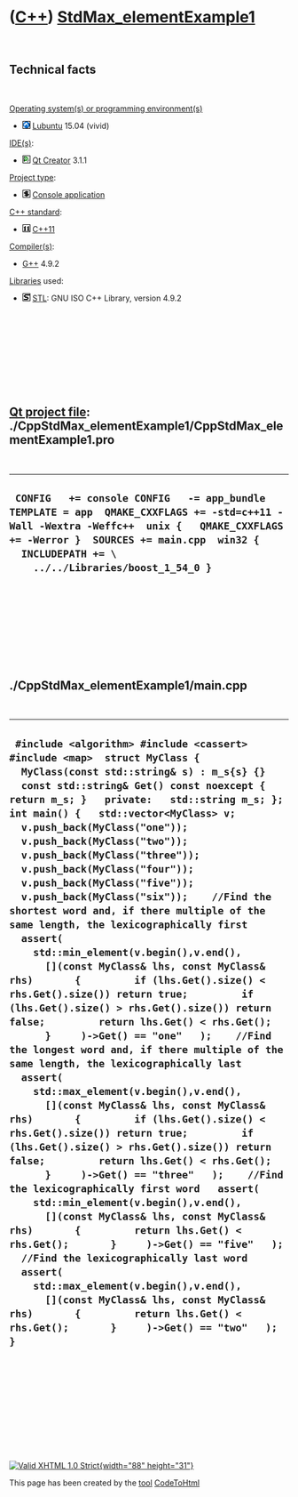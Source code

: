 



 

 

 

 

 

([C++](Cpp.htm)) [StdMax\_elementExample1](CppStdMax_elementExample1.htm)
=========================================================================

 

Technical facts
---------------

 

[Operating system(s) or programming environment(s)](CppOs.htm)

-   ![Lubuntu](PicLubuntu.png) [Lubuntu](CppLubuntu.htm) 15.04 (vivid)

[IDE(s)](CppIde.htm):

-   ![Qt Creator](PicQtCreator.png) [Qt Creator](CppQtCreator.htm) 3.1.1

[Project type](CppQtProjectType.htm):

-   ![console](PicConsole.png) [Console
    application](CppConsoleApplication.htm)

[C++ standard](CppStandard.htm):

-   ![C++11](PicCpp11.png) [C++11](Cpp11.htm)

[Compiler(s)](CppCompiler.htm):

-   [G++](CppGpp.htm) 4.9.2

[Libraries](CppLibrary.htm) used:

-   ![STL](PicStl.png) [STL](CppStl.htm): GNU ISO C++ Library, version
    4.9.2

 

 

 

 

 

[Qt project file](CppQtProjectFile.htm): ./CppStdMax\_elementExample1/CppStdMax\_elementExample1.pro
----------------------------------------------------------------------------------------------------

 

  ---------------------------------------------------------------------------------------------------------------------------------------------------------------------------------------------------------------------------------------------
  ` CONFIG   += console CONFIG   -= app_bundle TEMPLATE = app  QMAKE_CXXFLAGS += -std=c++11 -Wall -Wextra -Weffc++  unix {   QMAKE_CXXFLAGS += -Werror }  SOURCES += main.cpp  win32 {   INCLUDEPATH += \     ../../Libraries/boost_1_54_0 }`
  ---------------------------------------------------------------------------------------------------------------------------------------------------------------------------------------------------------------------------------------------

 

 

 

 

 

./CppStdMax\_elementExample1/main.cpp
-------------------------------------

 

  -------------------------------------------------------------------------------------------------------------------------------------------------------------------------------------------------------------------------------------------------------------------------------------------------------------------------------------------------------------------------------------------------------------------------------------------------------------------------------------------------------------------------------------------------------------------------------------------------------------------------------------------------------------------------------------------------------------------------------------------------------------------------------------------------------------------------------------------------------------------------------------------------------------------------------------------------------------------------------------------------------------------------------------------------------------------------------------------------------------------------------------------------------------------------------------------------------------------------------------------------------------------------------------------------------------------------------------------------------------------------------------------------------------------------------------------------------------------------------------------------------------------------------------------------------------------------------------------------------------------------------------------------------------------------------------------------------------------------------------------------------------------
  ` #include <algorithm> #include <cassert> #include <map>  struct MyClass {   MyClass(const std::string& s) : m_s{s} {}   const std::string& Get() const noexcept { return m_s; }   private:   std::string m_s; };  int main() {   std::vector<MyClass> v;   v.push_back(MyClass("one"));   v.push_back(MyClass("two"));   v.push_back(MyClass("three"));   v.push_back(MyClass("four"));   v.push_back(MyClass("five"));   v.push_back(MyClass("six"));    //Find the shortest word and, if there multiple of the same length, the lexicographically first   assert(     std::min_element(v.begin(),v.end(),       [](const MyClass& lhs, const MyClass& rhs)       {         if (lhs.Get().size() < rhs.Get().size()) return true;         if (lhs.Get().size() > rhs.Get().size()) return false;         return lhs.Get() < rhs.Get();       }     )->Get() == "one"   );    //Find the longest word and, if there multiple of the same length, the lexicographically last   assert(     std::max_element(v.begin(),v.end(),       [](const MyClass& lhs, const MyClass& rhs)       {         if (lhs.Get().size() < rhs.Get().size()) return true;         if (lhs.Get().size() > rhs.Get().size()) return false;         return lhs.Get() < rhs.Get();       }     )->Get() == "three"   );    //Find the lexicographically first word   assert(     std::min_element(v.begin(),v.end(),       [](const MyClass& lhs, const MyClass& rhs)       {         return lhs.Get() < rhs.Get();       }     )->Get() == "five"   );    //Find the lexicographically last word   assert(     std::max_element(v.begin(),v.end(),       [](const MyClass& lhs, const MyClass& rhs)       {         return lhs.Get() < rhs.Get();       }     )->Get() == "two"   );  }`
  -------------------------------------------------------------------------------------------------------------------------------------------------------------------------------------------------------------------------------------------------------------------------------------------------------------------------------------------------------------------------------------------------------------------------------------------------------------------------------------------------------------------------------------------------------------------------------------------------------------------------------------------------------------------------------------------------------------------------------------------------------------------------------------------------------------------------------------------------------------------------------------------------------------------------------------------------------------------------------------------------------------------------------------------------------------------------------------------------------------------------------------------------------------------------------------------------------------------------------------------------------------------------------------------------------------------------------------------------------------------------------------------------------------------------------------------------------------------------------------------------------------------------------------------------------------------------------------------------------------------------------------------------------------------------------------------------------------------------------------------------------------------

 

 

 

 

 





 

[![Valid XHTML 1.0 Strict](valid-xhtml10.png){width="88"
height="31"}](http://validator.w3.org/check?uri=referer)

This page has been created by the [tool](Tools.htm)
[CodeToHtml](ToolCodeToHtml.htm)
